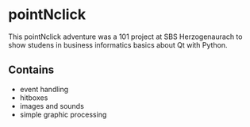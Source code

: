 # pointNclick

This pointNclick adventure was a 101 project at SBS Herzogenaurach to show studens in business informatics basics about Qt with Python.

## Contains
- event handling
- hitboxes
- images and sounds
- simple graphic processing
